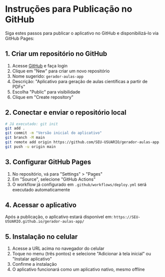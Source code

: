 # Instruções para Publicação no GitHub

Siga estes passos para publicar o aplicativo no GitHub e disponibilizá-lo via GitHub Pages:

## 1. Criar um repositório no GitHub

1. Acesse [GitHub](https://github.com) e faça login
2. Clique em "New" para criar um novo repositório
3. Nome sugerido: `gerador-aulas-app`
4. Descrição: "Aplicativo para geração de aulas científicas a partir de PDFs"
5. Escolha "Public" para visibilidade
6. Clique em "Create repository"

## 2. Conectar e enviar o repositório local

```bash
# Já executado: git init
git add .
git commit -m "Versão inicial do aplicativo"
git branch -M main
git remote add origin https://github.com/SEU-USUARIO/gerador-aulas-app.git
git push -u origin main
```

## 3. Configurar GitHub Pages

1. No repositório, vá para "Settings" > "Pages"
2. Em "Source", selecione "GitHub Actions"
3. O workflow já configurado em `.github/workflows/deploy.yml` será executado automaticamente

## 4. Acessar o aplicativo

Após a publicação, o aplicativo estará disponível em:
`https://SEU-USUARIO.github.io/gerador-aulas-app/`

## 5. Instalação no celular

1. Acesse a URL acima no navegador do celular
2. Toque no menu (três pontos) e selecione "Adicionar à tela inicial" ou "Instalar aplicativo"
3. Confirme a instalação
4. O aplicativo funcionará como um aplicativo nativo, mesmo offline